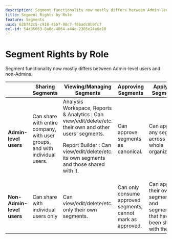 ```yaml
---
description: Segment functionality now mostly differs between Admin-level users and non-Admins.
title: Segment Rights by Role
feature: Segments
uuid: 62b742c5-c918-45b7-98c7-f6badc0b9fc7
exl-id: 54e35663-8a8d-4064-a44c-2385e24e6e10
---
```

# Segment Rights by Role

Segment functionality now mostly differs between Admin-level users and non-Admins.

<table id="table_13F72FD90C964B86BD4B51E6F51ED292"> 
 <thead> 
  <tr> 
   <th colname="col1" class="entry"></th> 
   <th colname="col2" class="entry"> Sharing Segments </th> 
   <th colname="col3" class="entry"> Viewing/Managing Segments </th> 
   <th colname="col4" class="entry"> Approving Segments </th> 
   <th colname="col5" class="entry"> Applying Segments </th> 
  </tr> 
 </thead>
 <tbody> 
  <tr> 
   <td colname="col1"> <b>Admin-level users</b> </td> 
   <td colname="col2"> Can share with entire company, with user groups, and with individual users. </td> 
   <td colname="col3"> <span class="keyword"> Analysis Workspace, Reports &amp; Analytics </span>: Can view/edit/delete/etc. their own and other users' segments. <p> <span class="keyword"> Report Builder </span>: Can view/edit/delete/etc. its own segments and those shared with it. </p> </td> 
   <td colname="col4"> Can approve segments as canonical. </td> 
   <td colname="col5"> Can apply any segment across the whole organization. </td> 
  </tr> 
  <tr> 
   <td colname="col1"> <b>Non-Admin-level users</b> </td> 
   <td colname="col2"> Can share with individual users only </td> 
   <td colname="col3"> Can view/edit/delete/etc. only their own segments. </td> 
   <td colname="col4"> Can only consume approved segments; cannot mark as approved. </td> 
   <td colname="col5"> Can apply their own segments and segments that have been shared with them. </td> 
  </tr> 
 </tbody> 
</table>
